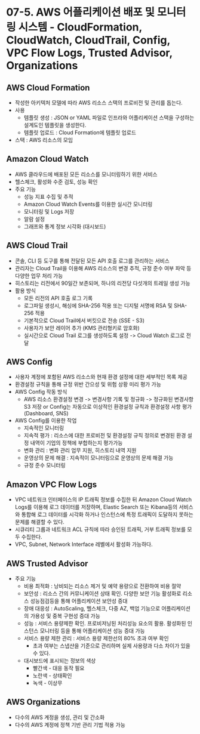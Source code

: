 # 07-5. AWS 어플리케이션 배포 및 모니터링 시스템 - CloudFormation, CloudWatch, CloudTrail, Config, VPC Flow Logs, Trusted Advisor, Organizations
## AWS Cloud Formation
- 작성한 아키텍처 모델에 따라 AWS 리소스 스택의 프로비전 및 관리를 돕는다.
- 사용
	- 템플릿 생성 : JSON or YAML 파일로 인프라와 어플리케이션 스택을 구성하는 설계도인 템플릿을 생성한다.
	- 템플릿 업로드 : Cloud Formation에 템플릿 업로드
- 스택 : AWS 리소스의 모임

## Amazon Cloud Watch
- AWS 클라우드에 배포된 모든 리소스를 모니터링하기 위한 서비스
- 헬스체크, 활성화 수준 검토, 성능 확인
- 주요 기능
	- 성능 지표 수집 및 추적
	- Amazon Cloud Watch Events를 이용한 실시간 모니터링
	- 모니터링 및 Logs 저장
	- 알람 설정
	- 그래프와 통계 정보 시각화 (대시보드)

## AWS Cloud Trail
- 콘솔, CLI 등 도구를 통해 전달된 모든 API 호출 로그를 관리하는 서비스
- 관리자는 Cloud Trail을 이용해 AWS 리소스의 변경 추적, 규정 준수 여부 파악 등 다양한 업무 처리 가능
- 히스토리는 리전에서 90일간 보존되며, 하나의 리전당 다섯개의 트레일 생성 가능
- 활용 방식
	- 모든 리전의 API 호출 로그 기록
	- 로그파일 생성시, 해싱에 SHA-256 적용 또는 디지털 서명에 RSA 및 SHA-256  적용
	- 기본적으로 Cloud Trail에서 버킷으로 전송 (SSE - S3)
	- 사용자가 보안 레이어 추가 (KMS 관리형키로 암호화)
	- 실시간으로 Cloud Trail 로그를 생성하도록 설정 -> Cloud Watch 로그로 전달

## AWS Config
- 사용자 계정에 포함된 AWS 리소스와 현재 환경 설정에 대한 세부적인 목록 제공
- 환경설정 규칙을 통해 규정 위반 간으성 및 위험 상황 미리 평가 가능
- AWS Config 작동 방식
	- AWS 리소스 환경설정 변경 -> 변경사항 기록 및 정규화 -> 정규화된 변경사항 S3 저장 or Config는 자동으로 이상적인 환경설정 규칙과 환경설정 사항 평가 (Dashboard, SNS)
- AWS Config를 이용한 작업
	- 지속적인 모니터링
	- 지속적 평가 : 리소스에 대한 프로비전 및 환경설정 규칙 정의로 변경된 환경 설정 내역이 기업의 정책에 부합하는지 평가가능
	- 변화 관리 : 변화 관리 업무 지원, 히스토리 내역 지원
	- 운영상의 문제 해결 : 지속적이 모니터링으로 운영상의 문제 해결 가능
	- 규정 준수 모니터링

## Amazon VPC Flow Logs
- VPC 네트워크 인터페이스의 IP 트래픽 정보를 수집한 뒤 Amazon Cloud Watch Logs를 이용해 로그 데이터를 저장하며, Elastic Search 또는 Kibana등의 서비스와 통합해 로그 데이터를 시각화 하거나 인스턴스에 특정 트래픽이 도달하지 못하는 문제를 해결할 수 있다.
- 시큐리티 그룹과 네트워크 ACL 규칙에 따라 승인된 트래픽, 거부 트래픽 정보를 모두 수집한다.
- VPC, Subnet, Network Interface 레벨에서 활성화 가능하다.

## AWS Trusted Advisor
- 주요 기능
	- 비용 최적화 : 낭비되는 리소스 제거 및 예약 용량으로 전환하여 비용 절약
	- 보안성 : 리소스 간의 커뮤니케이션 상태 확인. 다양한 보안 기능 활성화로 리소스 성능점검등을 통해 어플리케이션 보안성 증대
	- 장애 대응성 : AutoScaling, 헬스체크, 다중 AZ, 백업 기능으로 어플리케이션의 가용성 및 중복 구현성 증대 가능
	- 성능 : 서비스 용량제한 확인. 프로비저닝된 처리성능 요소의 활용. 활성화된 인스턴스 모니터링 등을 통해 어플리케이션 성능 증대 가능
	- 서비스 용량 제한 관리 : 서비스 용량 제한선의 80% 초과 여부 확인
		- 초과 여부는 스냅샨을 기준으로 관리하며 실제 사용량과 다소 차이가 있을 수 있다.
	- 대시보드에 표시되는 정보의 색상
		- 빨간색  - 대응 동작 필요
		- 노란색 - 상태확인
		- 녹색 - 이상무

## AWS Organizations
- 다수의 AWS 계정을 생성, 관리 및 간소화
- 다수의 AWS 계정에 정책 기반 관리 기법 적용 가능